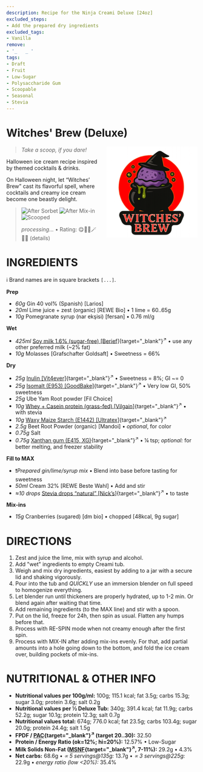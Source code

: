 ```yaml
---
description: Recipe for the Ninja Creami Deluxe [24oz]
excluded_steps:
- Add the prepared dry ingredients
excluded_tags:
- Vanilla
remove:
- '_   _ '
tags:
- Draft
- Fruit
- Low-Sugar
- Polysaccharide Gum
- Scoopable
- Seasonal
- Stevia
---
```

# Witches' Brew (Deluxe)
<img style="float: right; margin-left: 1.5em;" width=240 alt="Logo" src="logo-Witches-Brew.png" />

> *Take a scoop, if you dare!*

Halloween ice cream recipe inspired by themed cocktails & drinks.

On Halloween night, let “Witches’ Brew” cast its flavorful spell,
where cocktails and creamy ice cream become one beastly delight.

> <img width=220 alt="After Sorbet" src="_1.jpg" class="zoomable" />
> <img width=220 alt="After Mix-in" src="_2.jpg" class="zoomable" />
> <img width=220 alt="Scooped" src="_3.jpg" class="zoomable" />
> 
> *processing...* • Rating: 😋🧙‍♀️🪄🔥🎃 (details)

# INGREDIENTS

ℹ️ Brand names are in square brackets `[...]`.

**Prep**

  - _60g_ Gin 40 vol% (Spanish) [Larios]
  - _20ml_ Lime juice + zest (organic) [REWE Bio] • 1 lime = 60..65g
  - _10g_ Pomegranate syrup (nar ekşisi) [fersan] • 0.76 ml/g

**Wet**

  - _425ml_ [Soy milk 1.6% (sugar-free) \[Berief\]](/ice-creamery/info/ingredients/#soy-milk){target="_blank"}<sup>↗</sup> • use any other preferred milk (~2% fat)
  - _10g_ Molasses [Grafschafter Goldsaft] • Sweetness = 66%

**Dry**

  - _25g_ [Inulin \[Vit4ever\]](/ice-creamery/info/ingredients/#inulin){target="_blank"}<sup>↗</sup> • Sweetness = 8%; GI ~= 0
  - _25g_ [Isomalt (E953) \[GoodBake\]](/ice-creamery/info/ingredients/#isomalt-e953){target="_blank"}<sup>↗</sup> • Very low GI, 50% sweetness
  - _25g_ Ube Yam Root powder [Fil Choice]
  - _10g_ [Whey + Casein protein (grass-fed) \[Vilgain\]](/ice-creamery/info/ingredients/#whey-protein){target="_blank"}<sup>↗</sup> • with stevia
  - _10g_ [Waxy Maize Starch (E1442) \[Ultratex\]](/ice-creamery/info/ingredients/#waxy-maize-starch-e1442){target="_blank"}<sup>↗</sup>
  - _2.5g_ Beet Root Powder (organic) [Mandoi] • *optional*, for color
  - _0.75g_ Salt
  - _0.75g_ [Xanthan gum (E415, XG)](/ice-creamery/info/ingredients/#xanthan-gum-xg-e415){target="_blank"}<sup>↗</sup> • ¼ tsp; *optional:* for better melting, and freezer stability

**Fill to MAX**

  - ❗*Prepared gin/lime/syrup mix* • Blend into base before tasting for sweetness
  - _50ml_ Cream 32% [REWE Beste Wahl] • Add and stir
  - _≈10 drops_ [Stevia drops “natural” \[Nick’s\]](/ice-creamery/info/ingredients/#stevia-e960){target="_blank"}<sup>↗</sup> • to taste

**Mix-ins**

  - _15g_ Cranberries (sugared) [dm bio] • chopped [48kcal, 9g sugar]

# DIRECTIONS

 1. Zest and juice the lime, mix with syrup and alcohol.
 1. Add "wet" ingredients to empty Creami tub.
 1. Weigh and mix dry ingredients, easiest by adding to a jar with a secure lid and shaking vigorously.
 1. Pour into the tub and *QUICKLY* use an immersion blender on full speed to homogenize everything.
 1. Let blender run until thickeners are properly hydrated, up to 1-2 min. Or blend again after waiting that time.
 1. Add remaining ingredients (to the MAX line) and stir with a spoon.
 1. Put on the lid, freeze for 24h, then spin as usual. Flatten any humps before that.
 1. Process with RE-SPIN mode when not creamy enough after the first spin.
 1. Process with MIX-IN after adding mix-ins evenly. For that, add partial amounts into a hole going down to the bottom, and fold the ice cream over, building pockets of mix-ins.

# NUTRITIONAL & OTHER INFO

- **Nutritional values per 100g/ml:** 100g; 115.1 kcal; fat 3.5g; carbs 15.3g; sugar 3.0g; protein 3.6g; salt 0.2g
- **Nutritional values per ½ Deluxe Tub:** 340g; 391.4 kcal; fat 11.9g; carbs 52.2g; sugar 10.1g; protein 12.3g; salt 0.7g
- **Nutritional values total:** 674g; 776.0 kcal; fat 23.5g; carbs 103.4g; sugar 20.0g; protein 24.4g; salt 1.5g
- **FPDF / [PAC](/ice-creamery/info/glossary/#potere-anti-congelante-pac){target="_blank"}<sup>↗</sup> (target 20..30):** 32.50
- **Protein / Energy Ratio (ok=12%; hi=20%):** 12.57% • Low-Sugar
- **Milk Solids Non-Fat ([MSNF](/ice-creamery/info/glossary/#milk-solids-not-fat-msnf){target="_blank"}<sup>↗</sup>, 7-11%):** 29.2g • 4.3%
- **Net carbs:** 68.6g • *∝ 5 servings@135g:* 13.7g • *∝ 3 servings@225g:* 22.9g • *energy ratio (low <20%):* 35.4%
